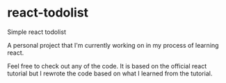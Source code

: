 # react-todolist
Simple react todolist

A personal project that I'm currently working on in my process of learning react. 

Feel free to check out any of the code. It is based on the official react tutorial but I rewrote the code based on what I learned from the tutorial.
